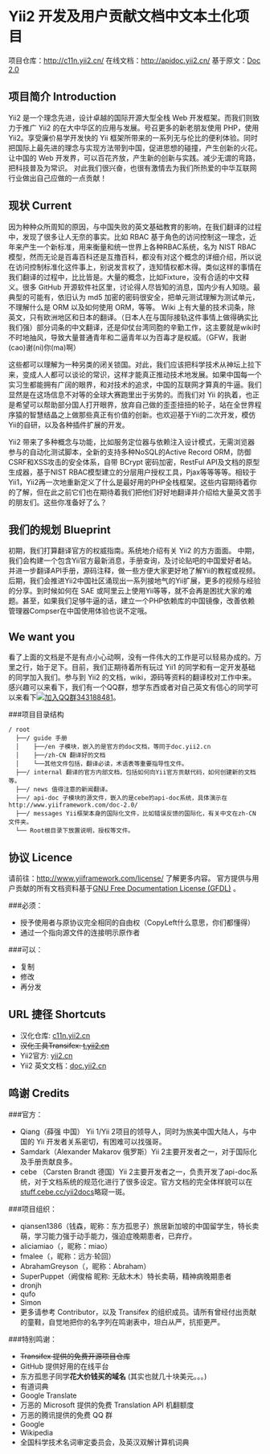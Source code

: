 Yii2 开发及用户贡献文档中文本土化项目 
==============
项目仓库：http://c11n.yii2.cn/ 
在线文档：http://apidoc.yii2.cn/
基于原文：[Doc 2.0](http://www.yiiframework.com/doc-2.0/index.html)

项目简介 Introduction
----------------

Yii2 是一个理念先进，设计卓越的国际开源大型全栈 Web 开发框架。而我们则致力于推广 Yii2 的在大中华区的应用与发展。号召更多的新老朋友使用 PHP，使用 Yii2。享受廉价易学开发快的 Yii 框架所带来的一系列无与伦比的便利体验。同时把国际上最先进的理念与实现方法带到中国，促进思想的碰撞，产生创新的火花。
让中国的 Web 开发界，可以百花齐放，产生新的创新与实践。减少无谓的弯路，把科技普及为常识。
对此我们很兴奋，也很有激情去为我们所热爱的中华互联网行业做出自己应做的一点贡献！

现状 Current
----------------

因为种种众所周知的原因，与中国失败的英文基础教育的影响，在我们翻译的过程中，发现了很多让人无奈的事实。比如 RBAC 基于角色的访问控制这一理念，近年来产生一个新标准，用来衡量和统一世界上各种RBAC系统，名为 NIST RBAC 模型，然而无论是百毒百科还是互撸百科，都没有对这个概念的详细介绍，所以说在访问控制标准化这件事上，别说发言权了，连知情权都木得。类似这样的事情在我们翻译的过程中，比比皆是。大量的概念，比如Fixture，没有合适的中文释义。很多 GitHub 开源软件社区里，讨论得人尽皆知的消息，国内少有人知晓。最典型的可能有，依旧认为 md5 加密的密码很安全，把单元测试理解为测试单元，不理解什么是 ORM 以及如何使用 ORM，等等。 Wiki 上有大量的技术词条，除英文，只有欧洲地区和日本的翻译。（日本人在与国际接轨这件事情上做得确实比我们强）部分词条的中文翻译，还是仰仗台湾同胞的辛勤工作，这主要就是wiki时不时地抽风，导致大量普通青年和二逼青年以为百毒才是权威。（GFW，我谢(cao)谢(ni)你(ma)啊）

这些都可以理解为一种另类的闭关锁国。对此，我们应该把科学技术从神坛上拉下来，变成人人都可以谈论的常识，这样才能真正推动技术地发展。如果中国每一个实习生都能拥有广阔的眼界，和对技术的追求，中国的互联网才算真的牛逼。我们显然是在这场信息不对等的全球大赛跑里出于劣势的。而我们对 Yii 的执着，也正是希望可以帮助部分国人打开眼界，放弃自己做的歪歪扭扭的轮子，站在全世界程序猿的智慧结晶之上做那些真正有价值的创新。也欢迎基于Yii的二次开发，模仿Yii的自研，以及各种插件扩展的开发。

Yii2 带来了多种概念与功能，比如服务定位器与依赖注入设计模式，无需浏览器参与的自动化测试脚本，全新的支持多种NoSQL的Active Record ORM，防御CSRF和XSS攻击的安全体系，自带 BCrypt 密码加密，RestFul API及文档的原型生成器，基于NIST RBAC模型建立的分层用户授权工具，Pjax等等等等。相较于Yii1，Yii2再一次地重新定义了什么是最好用的PHP全栈框架。这些内容期待着你的了解，但在此之前它们也在期待着我们把他们好好地翻译并介绍给大量英文苦手的朋友们。这些你准备好了么？

我们的规划 Blueprint
----------------

初期，我们打算翻译官方的权威指南。系统地介绍有关 Yii2 的方方面面。
中期，我们会构建一个包含Yii官方最新消息，手册查询，及讨论贴吧的中国爱好者站。并进一步翻译API手册，源码注释，做一些方便大家更好地了解Yii的教程或视频。
后期，我们会推进Yii2中国社区涌现出一系列接地气的Yii扩展，更多的视频与经验的分享。到时候如何在 SAE 或阿里云上使用Yii等等，就不会再是困扰大家的难题。甚至，如果我们足够牛逼的话，建立一个PHP依赖库的中国镜像，改善依赖管理器Compser在中国使用体验也说不定哦。

We want you
----------------

看了上面的文档是不是有点小心动啊，没有一件伟大的工作是可以轻易办成的。万里之行，始于足下。目前，我们正期待着所有玩过 Yii1 的同学和有一定开发基础的同学加入我们。参与到 Yii2 的文档，wiki，源码等资料的翻译校对工作中来。
感兴趣可以来看下，我们有一个QQ群，想学东西或者对自己英文有信心的同学可以来看下[![加入QQ群](http://pub.idqqimg.com/wpa/images/group.png)343188481](http://url.cn/SIMfwO)。

###项目目录结构
```
/ root
  ├──/ guide 手册
  │    ├──/en 子模块，嵌入的是官方的doc文档，等同于doc.yii2.cn
  │    ├──/zh-CN 翻译好的文档
  │    └──其他文件包括，翻译必读，术语表等重要指导性文件。
  ├──/ internal 翻译的官方内部文档，包括如何向Yii官方贡献代码，如何创建新的文档等。
  ├──/ news 值得注意的新闻翻译。
  ├──/ api-doc 子模块的源文件，嵌入的是cebe的api-doc系统，具体演示在 http://www.yiiframework.com/doc-2.0/
  ├──/ messages Yii框架本身的国际化文件，比如错误反馈的国际化，有关中文在zh-CN文件夹。
  └── Root根目录下放置说明，授权等文件。
```

协议 Licence
----------------

请前往：http://www.yiiframework.com/license/ 了解更多内容。
官方提供与用户贡献的所有文档资料基于[GNU Free Documentation License (GFDL)](http://www.gnu.org/copyleft/fdl.html) 。

###必须：

* 授予使用者与原协议完全相同的自由权（CopyLeft什么意思，你们都懂得）
* 通过一个指向源文件的连接明示原作者

###可以：

* 复制
* 修改
* 再分发


URL 捷径 Shortcuts
----------------

* 汉化仓库: [c11n.yii2.cn](http://c11n.yii2.cn)
* ~~汉化工具Transifex: [t.yii2.cn](http://t.yii2.cn)~~
* Yii2官方: [yii2.cn](http://yii2.cn)
* Yii2 英文文档：[doc.yii2.cn](http://doc.yii2.cn)

鸣谢 Credits
----------------

###官方：
* Qiang（薛强 中国） Yii 1/Yii 2项目的领导人，同时为旅美中国大陆人，与中国的 Yii 开发者关系密切，有困难可以找强哥。
* Samdark（Alexander Makarov 俄罗斯）Yii 2主要开发者之一，对于国际化及手册贡献良多。
* cebe （Carsten Brandt 德国）Yii 2主要开发者之一，负责开发了api-doc系统，对于文档系统的规范化进行了很多设定。官方文档的完全体样貌可以在[stuff.cebe.cc/yii2docs](http://stuff.cebe.cc/yii2docs)略窥一斑。

###项目组织：
* qiansen1386（钱森，昵称：东方孤思子）旅居新加坡的中国留学生，特长卖萌，学习能力强于动手能力，强迫症晚期患者，已弃疗。
* aliciamiao（，昵称：miao）
* fmalee（，昵称：远方·轮回）
* AbrahamGreyson（，昵称：Abraham）
* SuperPuppet（阙俊榕 昵称: 无敌木木）特长卖萌，精神病晚期患者
* dronjh
* qufo
* Simon
* 更多请参考 Contributor，以及 Transifex 的组织成员。请所有曾经付出贡献的童鞋，自觉地把你的名字列在鸣谢表中，坦白从严，抗拒更严。

###特别鸣谢：
* ~~Transifex 提供的免费开源项目仓库~~
* GitHub 提供好用的在线平台
* 东方孤思子同学**花大价钱买的域名** (其实也就几十块美元。。。)
* 有道词典
* Google Translate
* 万恶的 Microsoft 提供的免费 Translation API 机翻额度
* 万恶的腾讯提供的免费 QQ 群
* Google
* Wikipedia
* 全国科学技术名词审定委员会，及英汉双解计算机词典

